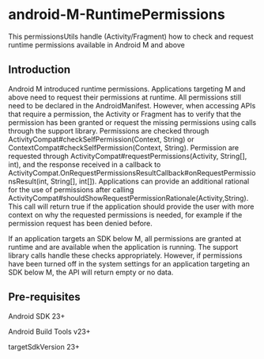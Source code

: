 # android-M-RuntimePermissions
This permissionsUtils handle (Activity/Fragment) how to check and request  runtime permissions available in Android M and above

## Introduction

Android M introduced runtime permissions. Applications targeting M and above need to request their permissions at runtime. All permissions still need to be declared in the AndroidManifest. However, when accessing APIs that require a permission, the Activity or Fragment has to verify that the permission has been granted or request the missing permissions using calls through the support library. Permissions are checked through ActivityCompat#checkSelfPermission(Context, String) or ContextCompat#checkSelfPermission(Context, String). Permission are requested through ActivityCompat#requestPermissions(Activity, String[], int), and the response received in a callback to ActivityCompat.OnRequestPermissionsResultCallback#onRequestPermissionsResult(int, String[], int[]). Applications can provide an additional rational for the use of permissions after calling ActivityCompat#shouldShowRequestPermissionRationale(Activity,String). This call will return true if the application should provide the user with more context on why the requested permissions is needed, for example if the permission request has been denied before.

If an application targets an SDK below M, all permissions are granted at runtime and are available when the application is running. The support library calls handle these checks appropriately. However, if permissions have been turned off in the system settings for an application targeting an SDK below M, the API will return empty or no data.


## Pre-requisites

Android SDK 23+

Android Build Tools v23+

targetSdkVersion 23+
